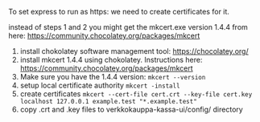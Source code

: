 To set express to run as https: we need to create certificates for it.

instead of steps 1 and 2 you might get the mkcert.exe version 1.4.4 from here: https://community.chocolatey.org/packages/mkcert

1. install chokolatey software management tool: https://chocolatey.org/
2. install mkcert 1.4.4 using chokolatey. Instructions here: https://community.chocolatey.org/packages/mkcert
3. Make sure you have the 1.4.4 version: `mkcert --version`
4. setup local certificate authority `mkcert -install`
5. create certificates `mkcert --cert-file cert.crt --key-file cert.key  localhost 127.0.0.1 example.test "*.example.test"`
6. copy .crt and .key files to verkkokauppa-kassa-ui/config/ directory

[//]: # (Outdated instructions in case new ones do not work)
[//]: # (1. `npm install -g mkcert`)
[//]: # (2. `mkcert create-ca`)
[//]: # (3. `mkcert create-cert --domains localhost,127.0.0.1,example.test,*.example.test`)
[//]: # (4. add `127.0.0.1 example.test` to C:\Windows\System32\drivers\etc file guide https://ecompile.io/blog/localhost-custom-domain-name)
[//]: # (5. Paytrail forces to have non localhost https server where they send redirect/callback urls)
[//]: # (6. Payment experience api should now allow calls to `https://example.test:8285/v1/payment/paytrailOnlinePayment/return/success` etc)
[//]: # (7. Uncomment `USE_HTTPS_SERVER='true'` in `.env.docker` to use https server)